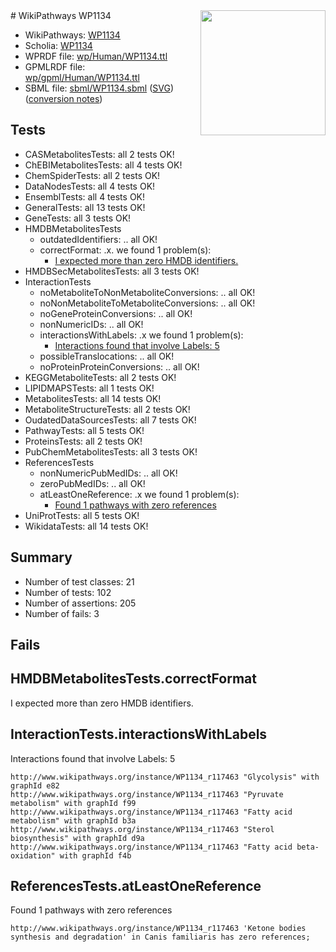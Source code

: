 <img style="float: right; width: 200px" src="../logo.png" />
# WikiPathways WP1134

* WikiPathways: [WP1134](https://identifiers.org/wikipathways:WP1134)
* Scholia: [WP1134](https://scholia.toolforge.org/wikipathways/WP1134)
* WPRDF file: [wp/Human/WP1134.ttl](../wp/Human/WP1134.ttl)
* GPMLRDF file: [wp/gpml/Human/WP1134.ttl](../wp/gpml/Human/WP1134.ttl)
* SBML file: [sbml/WP1134.sbml](../sbml/WP1134.sbml) ([SVG](../sbml/WP1134.svg)) ([conversion notes](../sbml/WP1134.txt))

## Tests
* CASMetabolitesTests: all 2 tests OK!
* ChEBIMetabolitesTests: all 4 tests OK!
* ChemSpiderTests: all 2 tests OK!
* DataNodesTests: all 4 tests OK!
* EnsemblTests: all 4 tests OK!
* GeneralTests: all 13 tests OK!
* GeneTests: all 3 tests OK!
* HMDBMetabolitesTests
    * outdatedIdentifiers: .. all OK!
    * correctFormat: .x. we found 1 problem(s):
        * [I expected more than zero HMDB identifiers.](#ad154c1e)
* HMDBSecMetabolitesTests: all 3 tests OK!
* InteractionTests
    * noMetaboliteToNonMetaboliteConversions: .. all OK!
    * noNonMetaboliteToMetaboliteConversions: .. all OK!
    * noGeneProteinConversions: .. all OK!
    * nonNumericIDs: .. all OK!
    * interactionsWithLabels: .x we found 1 problem(s):
        * [Interactions found that involve Labels: 5](#630d267c)
    * possibleTranslocations: .. all OK!
    * noProteinProteinConversions: .. all OK!
* KEGGMetaboliteTests: all 2 tests OK!
* LIPIDMAPSTests: all 1 tests OK!
* MetabolitesTests: all 14 tests OK!
* MetaboliteStructureTests: all 2 tests OK!
* OudatedDataSourcesTests: all 7 tests OK!
* PathwayTests: all 5 tests OK!
* ProteinsTests: all 2 tests OK!
* PubChemMetabolitesTests: all 3 tests OK!
* ReferencesTests
    * nonNumericPubMedIDs: .. all OK!
    * zeroPubMedIDs: .. all OK!
    * atLeastOneReference: .x we found 1 problem(s):
        * [Found 1 pathways with zero references](#35eb778e)
* UniProtTests: all 5 tests OK!
* WikidataTests: all 14 tests OK!


## Summary

* Number of test classes: 21
* Number of tests: 102
* Number of assertions: 205
* Number of fails: 3

## Fails

<a name="ad154c1e" />

## HMDBMetabolitesTests.correctFormat

I expected more than zero HMDB identifiers.
<a name="630d267c" />

## InteractionTests.interactionsWithLabels

Interactions found that involve Labels: 5
```
http://www.wikipathways.org/instance/WP1134_r117463 "Glycolysis" with graphId e82
http://www.wikipathways.org/instance/WP1134_r117463 "Pyruvate metabolism" with graphId f99
http://www.wikipathways.org/instance/WP1134_r117463 "Fatty acid metabolism" with graphId b3a
http://www.wikipathways.org/instance/WP1134_r117463 "Sterol biosynthesis" with graphId d9a
http://www.wikipathways.org/instance/WP1134_r117463 "Fatty acid beta-oxidation" with graphId f4b
```

<a name="35eb778e" />

## ReferencesTests.atLeastOneReference

Found 1 pathways with zero references
```
http://www.wikipathways.org/instance/WP1134_r117463 'Ketone bodies synthesis and degradation' in Canis familiaris has zero references; 
```

